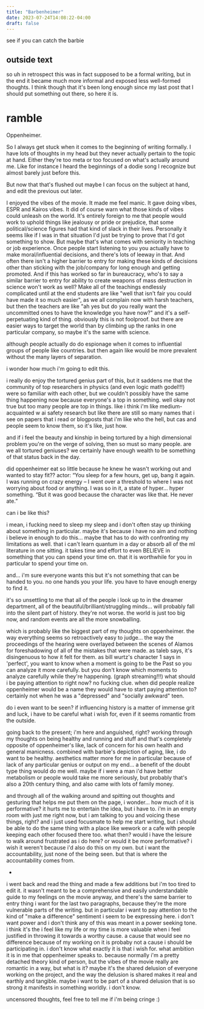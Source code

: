 ```yaml
---
title: "Barbenheimer"
date: 2023-07-24T14:08:22-04:00
draft: false
---
```


see if you can catch the barbie

## outside text
so uh in retrospect this was in fact supposed to be a formal writing, but in the end it became much more informal and exposed less well-formed thoughts. I think though that it's been long enough since my last post that I should put something out there, so here it is.

# ramble
Oppenheimer. 

So I always get stuck when it comes to the beginning of writing formally. I have lots of thoughts in my head but they never actually pertain to the topic at hand. Either they're too meta or too focused on what's actually around me. Like for instance I heard the beginnings of a dodie song I recognize but almost barely just before this.

But now that that's flushed out maybe I can focus on the subject at hand, and edit the previous out later.

I enjoyed the vibes of the movie. It made me feel manic. It gave doing vibes, ESPR and Kairos vibes. It did of course warn what those kinds of vibes could unleash on the world. It's entirely foreign to me that people would work to uphold things like jealousy or pride or prejudice, that some political/science figures had that kind of slack in their lives. Personally it seems like if I was in that situation I'd just be trying to prove that I'd got something to show. But maybe that's what comes with seniority in teaching or job experience. Once people start listening to you you actually have to make moral/influential decisions, and there's lots of leeway in that. And often there isn't a higher barrier to entry for making these kinds of decisions other than sticking with the job/company for long enough and getting promoted. And if this has worked so far in bureaucracy, who's to say a similar barrier to entry for ability to create weapons of mass destruction in science won't work as well? Make all of the teachings endlessly complicated until at the end students are like "well that isn't fair you could have made it so much easier", as we all complain now with harsh teachers, but then the teachers are like "ah yes but do you really want the uncommitted ones to have the knowledge you have now?" and it's a self-perpetuating kind of thing. obviously this is not foolproof. but there are easier ways to target the world than by climbing up the ranks in one particular company, so maybe it's the same with science.

although people actually do do espionage when it comes to influential groups of people like countries. but then again like would be more prevalent without the many layers of separation.

i wonder how much i'm going to edit this.

i really do enjoy the tortured genius part of this, but it saddens me that the community of top researchers in physics (and even logic math godel!!!) were so familiar with each other, but we couldn't possibly have the same thing happening now because everyone's a top in something. well okay not true but too many people are top in things. like i think i'm like medium-acquainted w ai safety research but like there are still so many names that i see on papers that i read or blogposts that i'm like who the hell, but cas and people seem to know them, so it's like, just how.

and if i feel the beauty and kinship in being tortured by a high dimensional problem you're on the verge of solving, then so must so many people. are we all tortured geniuses? we certainly have enough wealth to be something of that status back in the day.

did oppenheimer eat so little because he knew he wasn't working out and wanted to stay fit??
actor:
	“You sleep for a few hours, get up, bang it again. I was running on crazy energy – I went over a threshold to where I was not worrying about food or anything. I was so in it, a state of hyper… hyper something.
	“But it was good because the character was like that. He never ate.”

can i be like this? 

i mean, i fucking need to sleep my sleep and i don't often stay up thinking about something in particular. maybe it's because i have no aim and nothing i believe in enough to do this... maybe that has to do with confronting my limitations as well. that i can't learn quantum in a day or absorb all of the ml literature in one sitting. it takes time and effort to even BELIEVE in something that you can spend your time on. that it is worthwhile for you in particular to spend your time on.

and... i'm sure everyone wants this but it's not something that can be handed to you. no one hands you your life. you have to have enough energy to find it.

it's so unsettling to me that all of the people i look up to in the dreamer department, all of the beautiful/brilliant/struggling minds... will probably fall into the silent part of history. they're not worse. the world is just too big now, and random events are all the more snowballing.

which is probably like the biggest part of my thoughts on oppenheimer. the way everything seems so retroactively easy to judge... the way the proceedings of the hearing were overlayed between the scenes of Alamos for foreshadowing of all of the mistakes that were made. as taleb says, it's disingenuous to how it felt for them. as bill wurtz's character 1 says in 'perfect', you want to know when a moment is going to be the Past so you can analyze it more carefully. but you don't know which moments to analyze carefully while they're happening. (graph streaming!!!) what should i be paying attention to right now? no fucking clue. when did people realize oppenheimer would be a name they would have to start paying attention to? certainly not when he was a "depressed" and "socially awkward" teen.

do i even want to be seen? if influencing history is a matter of immense grit and luck, i have to be careful what i wish for, even if it seems romantic from the outside.

going back to the present; i'm here and anguished, right? working through my thoughts on being healthy and running and stuff and that's completely opposite of oppenheimer's like, lack of concern for his own health and general manicness. combined with barbie's depiction of aging, like, i do want to be healthy. aesthetics matter more for me in particular because of lack of any particular genius or output on my end... a benefit of the doubt type thing would do me well. maybe if i were a man i'd have better metabolism or people would take me more seriously, but probably that's also a 20th century thing, and also came with lots of family money.

and through all of the walking around and spitting out thoughts and gesturing that helps me put them on the page, i wonder... how much of it is performative? it hurts me to entertain the idea, but i have to. i'm in an empty room with just me right now, but i am talking to you and voicing these things, right? and i just used focusmate to help me start writing, but i should be able to do the same thing with a place like wework or a cafe with people keeping each other focused there too. what then? would i have the leisure to walk around frustrated as i do here? or would it be more performative? i wish it weren't because i'd also do this on my own. but i want the accountability, just none of the being seen. but that is where the accountability comes from.

-

i went back and read the thing and made a few additions but i'm too tired to edit it. it wasn't meant to be a comprehensive and easily understandable guide to my feelings on the movie anyway, and there's the same barrier to entry thing i want for the last two paragraphs, because they're the more vulnerable parts of the writing. but in particular i want to pay attention to the kind of "make a difference" sentiment i seem to be expressing here. i don't want power and i don't think any of this was meant in a power seeking tone. i think it's the i feel like my life or my time is more valuable when i feel justified in throwing it towards a worthy cause. a cause that would see no difference because of my working on it is probaby not a cause i should be participating in. i don't know what exactly it is that i wish for. what ambition it is in me that oppenheimer speaks to. because normally i'm a pretty detached theory kind of person, but the vibes of the movie really are romantic in a way, but what is it? maybe it's the shared delusion of everyone working on the project, and the way the delusion is shared makes it real and earthly and tangible. maybe i want to be part of a shared delusion that is so strong it manifests in something worldly. i don't know.

uncensored thoughts, feel free to tell me if i'm being cringe :)